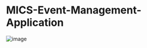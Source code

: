 # MICS-Event-Management-Application

![image](https://cloud.githubusercontent.com/assets/7356977/23099440/3cbb32c4-f6aa-11e6-8d04-f60b7b882295.png)
